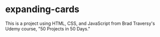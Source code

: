# expanding-cards

This is a project using HTML, CSS, and JavaScript from Brad Traversy's Udemy course, "50 Projects in 50 Days."
